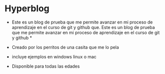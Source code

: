 # Hyperblog
 * Este es un blog de prueba que me permite avanzar en mi proceso de aprendizaje en el curso de git y github que. Este es un blog de prueba que me permite avanzar en mi proceso de aprendizaje en el curso de git y github *
 
 * Creado por los perritos de una casita que me lo pela
 * incluye ejemplos en windows linux o mac
 * Disponible para todas las edades
